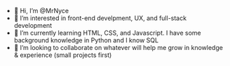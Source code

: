 - 👋 Hi, I’m @MrNyce
- 👀 I’m interested in front-end develpment, UX, and full-stack development
- 🌱 I’m currently learning HTML, CSS, and Javascript. I have some background knowledge in Python and I know SQL
- 💞️ I’m looking to collaborate on whatever will help me grow in knowledge & experience (small projects first)
